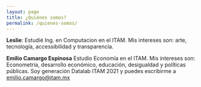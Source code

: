 ```yaml
---
layout: page
title: ¿Quiénes somos?
permalink: /quienes-somos/
---
```


**Leslie**: Estudié Ing. en Computacion en el ITAM. Mis intereses son: arte, tecnología, accessibilidad y transparencia.


**Emilio Camargo Espinosa** Estudio Economía en el ITAM. Mis intereses son: Econometria, desarrollo económico, educación, desigualdad y políticas públicas. Soy generación Datalab ITAM 2021 y puedes escribirme a emilio.camargo@itam.mx
